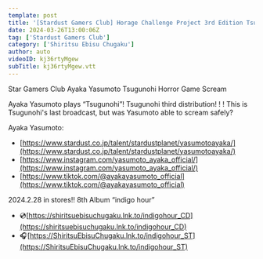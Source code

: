```yaml
---
template: post
title: '[Stardust Gamers Club] Horage Challenge Project 3rd Edition Tsugunohi #3'
date: 2024-03-26T13:00:06Z
tag: ['Stardust Gamers Club']
category: ['Shiritsu Ebisu Chugaku']
author: auto 
videoID: kj36rtyMgew
subTitle: kj36rtyMgew.vtt
---
```

Star Gamers Club Ayaka Yasumoto Tsugunohi Horror Game Scream

Ayaka Yasumoto plays “Tsugunohi”!
Tsugunohi third distribution! ! !
This is Tsugunohi's last broadcast, but was Yasumoto able to scream safely?

Ayaka Yasumoto:

- [https://www.stardust.co.jp/talent/stardustplanet/yasumotoayaka/](https://www.stardust.co.jp/talent/stardustplanet/yasumotoayaka/)
- [https://www.instagram.com/yasumoto_ayaka_official/](https://www.instagram.com/yasumoto_ayaka_official/)
- [https://www.tiktok.com/@ayakayasumoto_official](https://www.tiktok.com/@ayakayasumoto_official)

2024.2.28 in stores!!
8th Album “indigo hour”

- 💿[https://shiritsuebisuchugaku.lnk.to/indigohour_CD](https://shiritsuebisuchugaku.lnk.to/indigohour_CD)
- 🎧[https://ShiritsuEbisuChugaku.lnk.to/indigohour_ST](https://ShiritsuEbisuChugaku.lnk.to/indigohour_ST)

